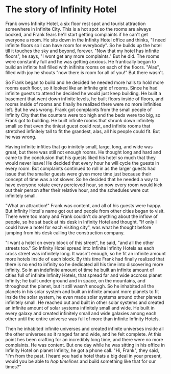 # The story of Infinity Hotel

Frank owns Infinity Hotel, a six floor rest spot and tourist attraction somewhere in Infinite City. This is a hot spot so the rooms are always booked, and Frank fears he'll start getting complaints if he can't get everyone a room. He sits down in the Infinity Hotel office and thinks, "I need infinite floors so I can have room for everybody". So he builds up the hotel till it touches the sky and beyond, forever. "Now that my hotel has infinite floors", he says, "I wont get any more complaints." But he did. The rooms were constantly full and he was getting anxious. He frantically began to build an infinite hall filled with inifinite rooms on each of the floors. "Alas", filled with joy he shouts "now there is room for all of you!" But there wasn't. 

So Frank began to build and he decided he needed more halls to hold more rooms each floor, so it looked like an infinite grid of rooms. Since he had infinite guests to attend he decided he would just keep building. He built a basement that went down infinite levels, he built floors inside of floors, and rooms inside of rooms and finally he realized there were no more infinities left. But he was wrong. Frank got complaints from the small people of Infinity City that the counters were too high and the beds were too big, so Frank got to building. He built infinite rooms that shrunk down infinitely small so that even the tiniest guest could rest, and infinite rooms that stretched infinitely tall to fit the grandest, alas, all his people could fit. But he was wrong.

Having infinite infities that go ininitely small, large, long, and wide was great, but there was still not enough rooms. He thought long and hard and came to the conclusion that his guests liked his hotel so much that they would never leave! He decided that every hour he will cycle the guests in every room. But complaints continued to roll in as the larger guests had issue that the smaller guests were given more time just because their concept of time was a lot slower. So he decided that he needed a way to have everyone rotate every percieved hour, so now every room would kick out their person after their relative hour, and the schedules were cut infinitely small.

"What an attraction!" Frank was content, and all of his guests were happy. But Infinity Hotel's name got out and people from other cities began to visit. There were too many and Frank couldn't do anything about the inflow of people, so he sat back at his desk in Infinity Hotel and thought. "If only I could have a hotel for each visiting city", was what he thought before jumping from his desk calling the construction company.

"I want a hotel on every block of this street", he said, "and all the other streets too." So Infinity Hotel spread into Infinite Infinity Hotels as each cross street was infinitely long. It wasn't enough, so he fit an infinite amount more hotels inside of each block. By this time Frank had finally realized that there is no end to infinity so he dedicated all his time into discovering more infinity. So in an indefinite amount of time he built an infinite amount of cities full of infinite Infinity Hotels, that spread far and wide accross planet Infinity; he built under ground and in space, on the mountains, and throughout the planet, but it still wasn't enough. So he inhabited all the planets in his solar system and built an infinite amount more planets to fit inside the solar system, he even made solar systems around other planets infinitely small. He reached out and built in other solar systems and created an infinite amount of solar systems infinitely small and wide. He built in every galaxy and created infinitely small and wide galaxies among each other until the entire universe was full of more than infinite Infinity Hotels.

Then he inhabited infinite universes and created infinite universes inside all the other universes so it ranged far and wide, and he felt complete. At this point hes been crafting for an incredibly long time, and there were no more complaints. He was content. But one day while he was sitting in his office in Infinity Hotel on planet Infinity, he got a phone call. "Hi, Frank", they said, "I'm from the past. I heard you had a hotel thats a big deal in your present, would you be able to *hop timelines* and build something like that for our times?"

